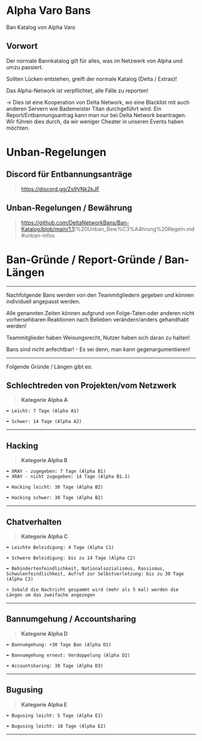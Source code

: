 # Alpha Varo Bans
Ban Katalog von Alpha Varo

## Vorwort

Der normale Bannkatalog gilt für alles, was im Netzwerk von Alpha und umzu passiert.

Sollten Lücken entstehen, greift der normale Katalog (Delta / Extras)!

Das Alpha-Network ist verpflichtet, alle Fälle zu reporten!

-> Dies ist eine Kooperation von Delta Network, wo eine Blacklist mit auch anderen Servern wie Bademeister Titan durchgeführt wird.
Ein Report/Entbannungsantrag kann man nur bei Delta Network beantragen. Wir führen dies durch, da wir weniger Cheater in unseren Events haben möchten.

# Unban-Regelungen

## Discord für Entbannungsanträge
> https://discord.gg/Zs9VNk2kJF

## Unban-Regelungen / Bewährung
> https://github.com/DeltaNetworkBans/Ban-Katalog/blob/main/1.1)%20Unban_Bew%C3%A4hrung%20Regeln.md#unban-infos 


# Ban-Gründe / Report-Gründe / Ban-Längen
----------------------------------------------------------

Nachfolgende Bans werden von den Teammitgliedern gegeben und können individuell angepasst werden.

Alle genannten Zeiten können aufgrund von Folge-Taten oder anderen nicht vorhersehbaren Reaktionen nach Belieben verändern/anders gehandhabt werden!

Teammitglieder haben Weisungsrecht, Nutzer haben sich daran zu halten!

Bans sind nicht anfechtbar! - Es sei denn, man kann gegenargumentieren!

----------------------------------------------------------

Folgende Gründe / Längen gibt es:

## Schlechtreden von Projekten/vom Netzwerk
> **Kategorie Alpha A**
```
➥ Leicht: 7 Tage (Alpha A1)

➥ Schwer: 14 Tage (Alpha A2)
```
----------------------------------------------------------

## Hacking
> **Kategorie Alpha B**
```
➥ XRAY - zugegeben: 7 Tage (Alpha B1)
➥ XRAY - nicht zugegeben: 14 Tage (Alpha B1.1)

➥ Hacking leicht: 30 Tage (Alpha B2)

➥ Hacking schwer: 30 Tage (Alpha B2)
```
----------------------------------------------------------

## Chatverhalten
> **Kategorie Alpha C**
```
➥ Leichte Beleidigung: 4 Tage (Alpha C1)

➥ Schwere Beleidigung: bis zu 14 Tage (Alpha C2)

➥ Behindertenfeindlichkeit, Nationalsozialismus, Rassismus, Schwulenfeindlichkeit, Aufruf zur Selbstverletzung: bis zu 30 Tage (Alpha C3)

> Sobald die Nachricht gespammt wird (mehr als 5 mal) werden die Längen um das zweifache angezogen
```
----------------------------------------------------------

## Bannumgehung / Accountsharing
> **Kategorie Alpha D**
```
➥ Bannumgehung: +30 Tage Ban (Alpha D1)

➥ Bannumgehung erneut: Verdoppelung (Alpha D2)

➥ Accountsharing: 30 Tage (Alpha D3)
```
----------------------------------------------------------

## Bugusing
> **Kategorie Alpha E**
```
➥ Bugusing leicht: 5 Tage (Alpha E1)

➥ Bugusing leicht: 10 Tage (Alpha E2)
```
----------------------------------------------------------
